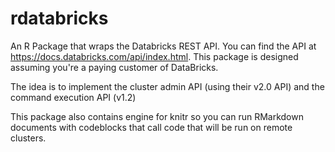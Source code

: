 # rdatabricks
An R Package that wraps the Databricks REST API. You can find the API at https://docs.databricks.com/api/index.html. This package is designed assuming you're a paying customer of DataBricks. 

The idea is to implement the cluster admin API (using their v2.0 API) and the command execution API (v1.2)

This package also contains engine for knitr so you can run RMarkdown documents
with codeblocks that call code that will be run on remote clusters.


